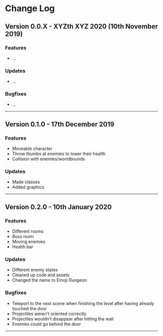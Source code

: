 # Change Log

## Version 0.0.X - XYZth XYZ 2020 (10th November 2019)

### Features

* ...

### Updates

* ...

### Bugfixes

* ...

---
## Version 0.1.0 - 17th December 2019

### Features

* Moveable character
* Throw thumbs at enemies to lower their health
* Collision with enemies/worldbounds

### Updates

* Made classes
* Added graphics

---
## Version 0.2.0 - 10th January 2020

### Features

* Different rooms
* Boss room
* Moving enemies
* Health bar

### Updates

* Different enemy states
* Cleaned up code and assets
* Changed the name to Emoji Dungeon

### Bugfixes

* Teleport to the next scene when finishing the level after having already touched the door
* Projectiles weren't oriented correctly
* Projectiles wouldn't disappear after hitting the wall
* Enemies could go behind the door

---